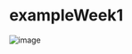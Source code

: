 # exampleWeek1

![image](https://user-images.githubusercontent.com/77270310/177926638-5d87fa9c-4c76-441f-9e35-bbb20af72bfb.png)
